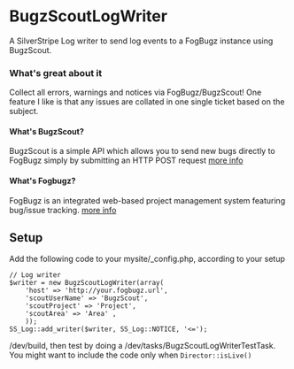 # BugzScoutLogWriter
A SilverStripe Log writer to send log events to a FogBugz instance using BugzScout.

### What's great about it
Collect all errors, warnings and notices via FogBugz/BugzScout! One feature I like is that any issues are collated in one single ticket based on the subject.

#### What's BugzScout?
BugzScout is a simple API which allows you to send new bugs directly to FogBugz simply by submitting an HTTP POST request [more info](http://help.fogcreek.com/7566/bugzscout-for-automatic-crash-reporting)

#### What's Fogbugz?
FogBugz is an integrated web-based project management system featuring bug/issue tracking. [more info](http://www.fogcreek.com/fogbugz/)

## Setup

Add the following code to your mysite/_config.php, according to your setup

    // Log writer
    $writer = new BugzScoutLogWriter(array(
	    'host' => 'http://your.fogbugz.url',
	    'scoutUserName' => 'BugzScout',
	    'scoutProject' => 'Project',
	    'scoutArea' => 'Area' ,
	    ));
    SS_Log::add_writer($writer, SS_Log::NOTICE, '<=');

/dev/build, then test by doing a /dev/tasks/BugzScoutLogWriterTestTask. You might want to include the code only when `Director::isLive()`
